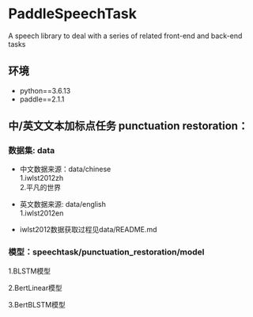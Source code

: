 # PaddleSpeechTask
A speech library to deal with a series of related front-end and back-end tasks  

## 环境
- python==3.6.13
- paddle==2.1.1

## 中/英文文本加标点任务 punctuation restoration：

### 数据集: data
- 中文数据来源：data/chinese  
1.iwlst2012zh  
2.平凡的世界

-  英文数据来源: data/english  
1.iwlst2012en

- iwlst2012数据获取过程见data/README.md

### 模型：speechtask/punctuation_restoration/model
1.BLSTM模型

2.BertLinear模型

3.BertBLSTM模型
